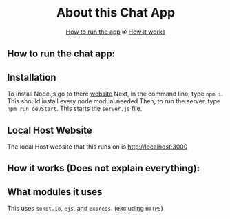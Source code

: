 <h1 align="center">About this Chat App</h1>
<p align="center"><a href="https://github.com/OreoDivision/chat-app-oreo#installation">How to run the app</a> ⦿ <a href="https://github.com/OreoDivision/chat-app-oreo#how-it-works-does-not-explain-everything">How it works</a></p>

## How to run the chat app:

## Installation
To install Node.js go to there [website](https://nodejs.org/en/)
Next, in the command line, type `npm i`. This should install every node modual needed
Then, to run the server, type `npm run devStart`. This starts the `server.js` file.

## Local Host Website
The local Host website that this runs on is [http://localhost:3000](http://localhost:3000)

## How it works (Does not explain everything):

## What modules it uses
This uses `soket.io`, `ejs`, and `express`. (excluding `HTTPS`)